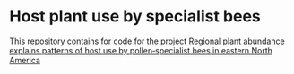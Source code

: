 # Host plant use by specialist bees
This repository contains for code for the project [Regional plant abundance explains patterns of host use by pollen‐specialist bees in eastern North America](https://esajournals.onlinelibrary.wiley.com/doi/full/10.1002/ecy.4122)
